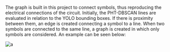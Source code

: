 The graph is built in this project to connect symbols, thus reproducing the electrical connections of the circuit. Initially, the PHT-DBSCAN lines are evaluated in relation to the YOLO bounding boxes. If there is proximity between them, an edge is created connecting a symbol to a line. When two symbols are connected to the same line, a graph is created in which only symbols are considered. An example can be seen below:

![a](https://github.com/user-attachments/assets/cc17c9da-8cd8-4c89-9aad-4fb2786ea0b0)
